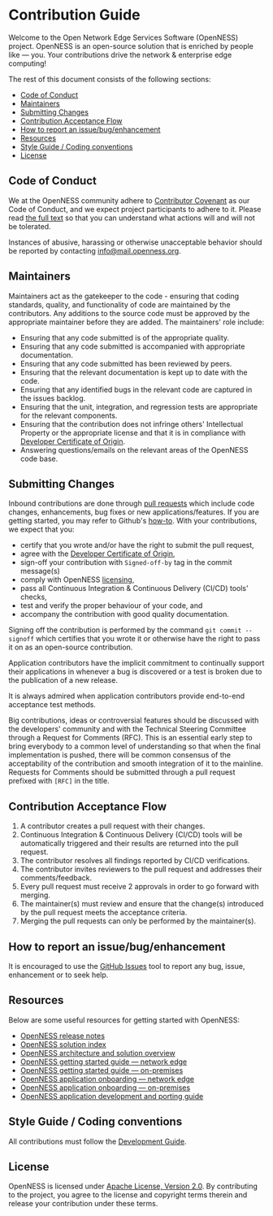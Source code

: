 <!-- omit in toc -->
# Contribution Guide
Welcome to the Open Network Edge Services Software (OpenNESS) project. OpenNESS is an open-source solution that is enriched by people like — you. Your contributions drive the network & enterprise edge computing!

The rest of this document consists of the following sections:

- [Code of Conduct](#code-of-conduct)
- [Maintainers](#maintainers)
- [Submitting Changes](#submitting-changes)
- [Contribution Acceptance Flow](#contribution-acceptance-flow)
- [How to report an issue/bug/enhancement](#how-to-report-an-issuebugenhancement)
- [Resources](#resources)
- [Style Guide / Coding conventions](#style-guide--coding-conventions)
- [License](#license)

## Code of Conduct
We at the OpenNESS community adhere to [Contributor Covenant](https://www.contributor-covenant.org/) as our Code of Conduct, and we expect project participants to adhere to it. Please read [the full text](CODE_OF_CONDUCT.md) so that you can understand what actions will and will not be tolerated.

Instances of abusive, harassing or otherwise unacceptable behavior should be reported by contacting info@mail.openness.org.

## Maintainers
Maintainers act as the gatekeeper to the code - ensuring that coding standards, quality, and functionality of code are maintained by the contributors. Any additions to the source code must be approved by the appropriate maintainer before they are added. The maintainers' role include:

* Ensuring that any code submitted is of the appropriate quality.
* Ensuring that any code submitted is accompanied with appropriate documentation.
* Ensuring that any code submitted has been reviewed by peers.
* Ensuring that the relevant documentation is kept up to date with the code.
* Ensuring that any identified bugs in the relevant code are captured in the issues backlog.
* Ensuring that the unit, integration, and regression tests are appropriate for the relevant components.
* Ensuring that the contribution does not infringe others' Intellectual Property or the appropriate license and that it is in compliance with [Developer Certificate of Origin](http://developercertificate.org/).
* Answering questions/emails on the relevant areas of the OpenNESS code base.

## Submitting Changes
Inbound contributions are done through [pull requests](https://github.com/otcshare/openshift-operator/pulls) which include code changes, enhancements, bug fixes or new applications/features. If you are getting started, you may refer to Github's [how-to](https://help.github.com/articles/using-pull-requests/). With your contributions, we expect that you:

* certify that you wrote and/or have the right to submit the pull request,
* agree with the [Developer Certificate of Origin](http://developercertificate.org/),
* sign-off your contribution with `Signed-off-by` tag in the commit message(s)
* comply with OpenNESS [licensing](#license),
* pass all Continuous Integration & Continuous Delivery (CI/CD) tools' checks,
* test and verify the proper behaviour of your code, and
* accompany the contribution with good quality documentation.

Signing off the contribution is performed by the command `git commit --signoff` which certifies that you wrote it or otherwise have the right to pass it on as an open-source contribution.

Application contributors have the implicit commitment to continually support their applications in whenever a bug is discovered or a test is broken due to the publication of a new release.

It is always admired when application contributors provide end-to-end acceptance test methods.

Big contributions, ideas or controversial features should be discussed with the developers' community and with the Technical Steering Committee through a Request for Comments (RFC). This is an essential early step to bring everybody to a common level of understanding so that when the final implementation is pushed, there will be common consensus of the acceptability of the contribution and smooth integration of it to the mainline. Requests for Comments should be submitted through a pull request prefixed with `[RFC]` in the title.

## Contribution Acceptance Flow
1. A contributor creates a pull request with their changes.
2. Continuous Integration & Continuous Delivery (CI/CD) tools will be automatically triggered and their results are returned into the pull request.
3. The contributor resolves all findings reported by CI/CD verifications.
4. The contributor invites reviewers to the pull request and addresses their comments/feedback.
5. Every pull request must receive 2 approvals in order to go forward with merging.
6. The maintainer(s) must review and ensure that the change(s) introduced by the pull request meets the acceptance criteria.
6. Merging the pull requests can only be performed by the maintainer(s).

## How to report an issue/bug/enhancement
It is encouraged to use the [GitHub Issues](https://github.com/otcshare/openshift-operator/issues) tool to report any bug, issue, enhancement or to seek help.

## Resources
Below are some useful resources for getting started with OpenNESS:
* [OpenNESS release notes](https://github.com/open-ness/specs/blob/master/openness_releasenotes.md)
* [OpenNESS solution index](https://github.com/open-ness/specs/blob/master/README.md)
* [OpenNESS architecture and solution overview](https://github.com/open-ness/specs/blob/master/doc/architecture.md)
* [OpenNESS getting started guide — network edge](https://github.com/open-ness/specs/blob/master/doc/getting-started/network-edge/controller-edge-node-setup.md)
* [OpenNESS getting started guide — on-premises](https://github.com/open-ness/specs/blob/master/doc/getting-started/on-premises/controller-edge-node-setup.md)
* [OpenNESS application onboarding — network edge](https://github.com/open-ness/specs/blob/master/doc/applications-onboard/network-edge-applications-onboarding.md)
* [OpenNESS application onboarding — on-premises](https://github.com/open-ness/specs/blob/master/doc/applications-onboard/on-premises-applications-onboarding.md)
* [OpenNESS application development and porting guide](https://github.com/open-ness/specs/blob/master/doc/applications/openness_appguide.md)

## Style Guide / Coding conventions
All contributions must follow the [Development Guide](DEVELOPING.md).

## License
OpenNESS is licensed under [Apache License, Version 2.0](LICENSE). By contributing to the project, you agree to the license and copyright terms therein and release your contribution under these terms.

